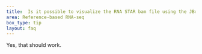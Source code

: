 ```yaml
---
title:  Is it possible to visualize the RNA STAR bam file using the JBrowse tool?
area: Reference-based RNA-seq
box_type: tip
layout: faq
---
```


Yes, that should work.